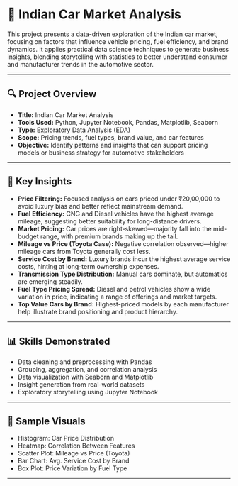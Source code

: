 # 🚗 Indian Car Market Analysis

This project presents a data-driven exploration of the Indian car market, focusing on factors that influence vehicle pricing, fuel efficiency, and brand dynamics. It applies practical data science techniques to generate business insights, blending storytelling with statistics to better understand consumer and manufacturer trends in the automotive sector.

---

## 🔍 Project Overview

- **Title:** Indian Car Market Analysis  
- **Tools Used:** Python, Jupyter Notebook, Pandas, Matplotlib, Seaborn  
- **Type:** Exploratory Data Analysis (EDA)  
- **Scope:** Pricing trends, fuel types, brand value, and car features  
- **Objective:** Identify patterns and insights that can support pricing models or business strategy for automotive stakeholders

---

## 🧠 Key Insights

- **Price Filtering:** Focused analysis on cars priced under ₹20,00,000 to avoid luxury bias and better reflect mainstream demand.
- **Fuel Efficiency:** CNG and Diesel vehicles have the highest average mileage, suggesting better suitability for long-distance drivers.
- **Market Pricing:** Car prices are right-skewed—majority fall into the mid-budget range, with premium brands making up the tail.
- **Mileage vs Price (Toyota Case):** Negative correlation observed—higher mileage cars from Toyota generally cost less.
- **Service Cost by Brand:** Luxury brands incur the highest average service costs, hinting at long-term ownership expenses.
- **Transmission Type Distribution:** Manual cars dominate, but automatics are emerging steadily.
- **Fuel Type Pricing Spread:** Diesel and petrol vehicles show a wide variation in price, indicating a range of offerings and market targets.
- **Top Value Cars by Brand:** Highest-priced models by each manufacturer help illustrate brand positioning and product hierarchy.

---

## 📊 Skills Demonstrated

- Data cleaning and preprocessing with Pandas  
- Grouping, aggregation, and correlation analysis  
- Data visualization with Seaborn and Matplotlib  
- Insight generation from real-world datasets  
- Exploratory storytelling using Jupyter Notebook

---

## 📌 Sample Visuals

- Histogram: Car Price Distribution  
- Heatmap: Correlation Between Features  
- Scatter Plot: Mileage vs Price (Toyota)  
- Bar Chart: Avg. Service Cost by Brand  
- Box Plot: Price Variation by Fuel Type  

---
